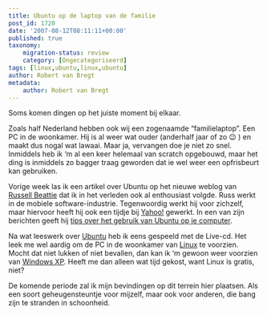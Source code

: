 ```yaml
---
title: Ubuntu op de laptop van de familie
post_id: 1720
date: '2007-08-12T08:11:11+00:00'
published: true
taxonomy:
    migration-status: review
    category: [Ongecategoriseerd]
tags: [linux,ubuntu,linux,ubuntu]
author: Robert van Bregt
metadata:
    author: Robert van Bregt
---
```

Soms komen dingen op het juiste moment bij elkaar.

Zoals half Nederland hebben ook wij een zogenaamde “familielaptop”. Een PC in de woonkamer. Hij is al weer wat ouder (anderhalf jaar of zo 😉 ) en maakt dus nogal wat lawaai. Maar ja, vervangen doe je niet zo snel. Inmiddels heb ik ‘m al een keer helemaal van scratch opgebouwd, maar het ding is inmiddels zo bagger traag geworden dat ie wel weer een opfrisbeurt kan gebruiken.

Vorige week las ik een artikel over Ubuntu op het nieuwe weblog van [Russell Beattie](http://www.russellbeattie.com/blog/) dat ik in het verleden ook al enthousiast volgde. Russ werkt in de mobiele software-industrie. Tegenwoordig werkt hij voor zichzelf, maar hiervoor heeft hij ook een tijdje bij [Yahoo!](http://www.yahoo.com/) gewerkt. In een van zijn berichten geeft hij [tips over het gebruik van Ubuntu op je computer](http://www.russellbeattie.com/blog/ubuntu-thoughts-tips-and-tricks).

Na wat leeswerk over [Ubuntu](http://www.ubuntu-nl.org/) heb ik eens gespeeld met de Live-cd. Het leek me wel aardig om de PC in de woonkamer van [Linux](http://nl.linux.org/) te voorzien. Mocht dat niet lukken of niet bevallen, dan kan ik ‘m gewoon weer voorzien van [Windows XP](http://www.microsoft.com/netherlands/windows/products/windowsxp/default.mspx). Heeft me dan alleen wat tijd gekost, want Linux is gratis, niet?

De komende periode zal ik mijn bevindingen op dit terrein hier plaatsen. Als een soort geheugensteuntje voor mijzelf, maar ook voor anderen, die bang zijn te stranden in schoonheid.